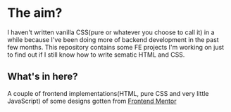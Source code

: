 # The aim?

I haven't written vanilla CSS(pure or whatever you choose to call it) in a while because I've been doing more of backend development in the past few months. This repository contains some FE projects I'm working on just to find out if I still know how to write sematic HTML and CSS.

## What's in here?

A couple of frontend implementations(HTML, pure CSS and very little JavaScript) of some designs gotten from [Frontend Mentor](https://frontendmetor.io) 
